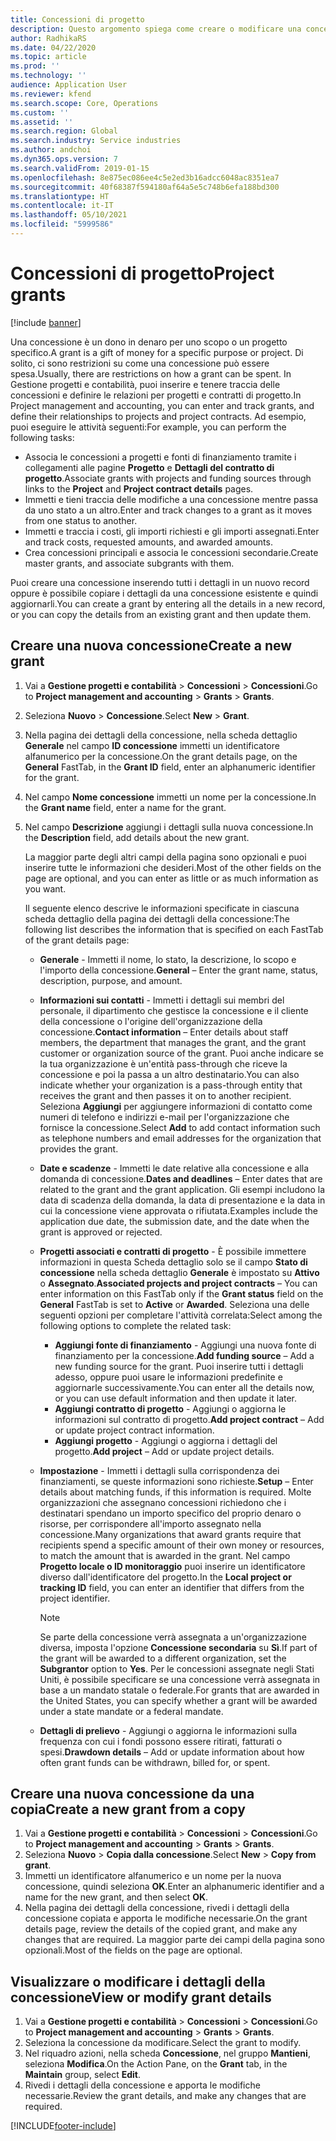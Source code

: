```yaml
---
title: Concessioni di progetto
description: Questo argomento spiega come creare o modificare una concessione.
author: RadhikaRS
ms.date: 04/22/2020
ms.topic: article
ms.prod: ''
ms.technology: ''
audience: Application User
ms.reviewer: kfend
ms.search.scope: Core, Operations
ms.custom: ''
ms.assetid: ''
ms.search.region: Global
ms.search.industry: Service industries
ms.author: andchoi
ms.dyn365.ops.version: 7
ms.search.validFrom: 2019-01-15
ms.openlocfilehash: 8e875ec086ee4c5e2ed3b16adcc6048ac8351ea7
ms.sourcegitcommit: 40f68387f594180af64a5e5c748b6efa188bd300
ms.translationtype: HT
ms.contentlocale: it-IT
ms.lasthandoff: 05/10/2021
ms.locfileid: "5999586"
---
```

# <a name="project-grants"></a><span data-ttu-id="d5e73-103">Concessioni di progetto</span><span class="sxs-lookup"><span data-stu-id="d5e73-103">Project grants</span></span>

[!include [banner](../includes/banner.md)]

<span data-ttu-id="d5e73-104">Una concessione è un dono in denaro per uno scopo o un progetto specifico.</span><span class="sxs-lookup"><span data-stu-id="d5e73-104">A grant is a gift of money for a specific purpose or project.</span></span> <span data-ttu-id="d5e73-105">Di solito, ci sono restrizioni su come una concessione può essere spesa.</span><span class="sxs-lookup"><span data-stu-id="d5e73-105">Usually, there are restrictions on how a grant can be spent.</span></span> <span data-ttu-id="d5e73-106">In Gestione progetti e contabilità, puoi inserire e tenere traccia delle concessioni e definire le relazioni per progetti e contratti di progetto.</span><span class="sxs-lookup"><span data-stu-id="d5e73-106">In Project management and accounting, you can enter and track grants, and define their relationships to projects and project contracts.</span></span> <span data-ttu-id="d5e73-107">Ad esempio, puoi eseguire le attività seguenti:</span><span class="sxs-lookup"><span data-stu-id="d5e73-107">For example, you can perform the following tasks:</span></span>

- <span data-ttu-id="d5e73-108">Associa le concessioni a progetti e fonti di finanziamento tramite i collegamenti alle pagine **Progetto** e **Dettagli del contratto di progetto**.</span><span class="sxs-lookup"><span data-stu-id="d5e73-108">Associate grants with projects and funding sources through links to the **Project** and **Project contract details** pages.</span></span>
- <span data-ttu-id="d5e73-109">Immetti e tieni traccia delle modifiche a una concessione mentre passa da uno stato a un altro.</span><span class="sxs-lookup"><span data-stu-id="d5e73-109">Enter and track changes to a grant as it moves from one status to another.</span></span>
- <span data-ttu-id="d5e73-110">Immetti e traccia i costi, gli importi richiesti e gli importi assegnati.</span><span class="sxs-lookup"><span data-stu-id="d5e73-110">Enter and track costs, requested amounts, and awarded amounts.</span></span>
- <span data-ttu-id="d5e73-111">Crea concessioni principali e associa le concessioni secondarie.</span><span class="sxs-lookup"><span data-stu-id="d5e73-111">Create master grants, and associate subgrants with them.</span></span>

<span data-ttu-id="d5e73-112">Puoi creare una concessione inserendo tutti i dettagli in un nuovo record oppure è possibile copiare i dettagli da una concessione esistente e quindi aggiornarli.</span><span class="sxs-lookup"><span data-stu-id="d5e73-112">You can create a grant by entering all the details in a new record, or you can copy the details from an existing grant and then update them.</span></span>

## <a name="create-a-new-grant"></a><span data-ttu-id="d5e73-113">Creare una nuova concessione</span><span class="sxs-lookup"><span data-stu-id="d5e73-113">Create a new grant</span></span>

1. <span data-ttu-id="d5e73-114">Vai a **Gestione progetti e contabilità** \> **Concessioni** \> **Concessioni**.</span><span class="sxs-lookup"><span data-stu-id="d5e73-114">Go to **Project management and accounting** \> **Grants** \> **Grants**.</span></span>
2. <span data-ttu-id="d5e73-115">Seleziona **Nuovo** \> **Concessione**.</span><span class="sxs-lookup"><span data-stu-id="d5e73-115">Select **New** \> **Grant**.</span></span>
3. <span data-ttu-id="d5e73-116">Nella pagina dei dettagli della concessione, nella scheda dettaglio **Generale** nel campo **ID concessione** immetti un identificatore alfanumerico per la concessione.</span><span class="sxs-lookup"><span data-stu-id="d5e73-116">On the grant details page, on the **General** FastTab, in the **Grant ID** field, enter an alphanumeric identifier for the grant.</span></span>
4. <span data-ttu-id="d5e73-117">Nel campo **Nome concessione** immetti un nome per la concessione.</span><span class="sxs-lookup"><span data-stu-id="d5e73-117">In the **Grant name** field, enter a name for the grant.</span></span>
5. <span data-ttu-id="d5e73-118">Nel campo **Descrizione** aggiungi i dettagli sulla nuova concessione.</span><span class="sxs-lookup"><span data-stu-id="d5e73-118">In the **Description** field, add details about the new grant.</span></span>

    <span data-ttu-id="d5e73-119">La maggior parte degli altri campi della pagina sono opzionali e puoi inserire tutte le informazioni che desideri.</span><span class="sxs-lookup"><span data-stu-id="d5e73-119">Most of the other fields on the page are optional, and you can enter as little or as much information as you want.</span></span>

    <span data-ttu-id="d5e73-120">Il seguente elenco descrive le informazioni specificate in ciascuna scheda dettaglio della pagina dei dettagli della concessione:</span><span class="sxs-lookup"><span data-stu-id="d5e73-120">The following list describes the information that is specified on each FastTab of the grant details page:</span></span>

    - <span data-ttu-id="d5e73-121">**Generale** - Immetti il nome, lo stato, la descrizione, lo scopo e l'importo della concessione.</span><span class="sxs-lookup"><span data-stu-id="d5e73-121">**General** – Enter the grant name, status, description, purpose, and amount.</span></span>
    - <span data-ttu-id="d5e73-122">**Informazioni sui contatti** - Immetti i dettagli sui membri del personale, il dipartimento che gestisce la concessione e il cliente della concessione o l'origine dell'organizzazione della concessione.</span><span class="sxs-lookup"><span data-stu-id="d5e73-122">**Contact information** – Enter details about staff members, the department that manages the grant, and the grant customer or organization source of the grant.</span></span> <span data-ttu-id="d5e73-123">Puoi anche indicare se la tua organizzazione è un'entità pass-through che riceve la concessione e poi la passa a un altro destinatario.</span><span class="sxs-lookup"><span data-stu-id="d5e73-123">You can also indicate whether your organization is a pass-through entity that receives the grant and then passes it on to another recipient.</span></span> <span data-ttu-id="d5e73-124">Seleziona **Aggiungi** per aggiungere informazioni di contatto come numeri di telefono e indirizzi e-mail per l'organizzazione che fornisce la concessione.</span><span class="sxs-lookup"><span data-stu-id="d5e73-124">Select **Add** to add contact information such as telephone numbers and email addresses for the organization that provides the grant.</span></span>
    - <span data-ttu-id="d5e73-125">**Date e scadenze** - Immetti le date relative alla concessione e alla domanda di concessione.</span><span class="sxs-lookup"><span data-stu-id="d5e73-125">**Dates and deadlines** – Enter dates that are related to the grant and the grant application.</span></span> <span data-ttu-id="d5e73-126">Gli esempi includono la data di scadenza della domanda, la data di presentazione e la data in cui la concessione viene approvata o rifiutata.</span><span class="sxs-lookup"><span data-stu-id="d5e73-126">Examples include the application due date, the submission date, and the date when the grant is approved or rejected.</span></span>
    - <span data-ttu-id="d5e73-127">**Progetti associati e contratti di progetto** - È possibile immettere informazioni in questa Scheda dettaglio solo se il campo **Stato di concessione** nella scheda dettaglio **Generale** è impostato su **Attivo** o **Assegnato**.</span><span class="sxs-lookup"><span data-stu-id="d5e73-127">**Associated projects and project contracts** – You can enter information on this FastTab only if the **Grant status** field on the **General** FastTab is set to **Active** or **Awarded**.</span></span> <span data-ttu-id="d5e73-128">Seleziona una delle seguenti opzioni per completare l'attività correlata:</span><span class="sxs-lookup"><span data-stu-id="d5e73-128">Select among the following options to complete the related task:</span></span>

        - <span data-ttu-id="d5e73-129">**Aggiungi fonte di finanziamento** - Aggiungi una nuova fonte di finanziamento per la concessione.</span><span class="sxs-lookup"><span data-stu-id="d5e73-129">**Add funding source** – Add a new funding source for the grant.</span></span> <span data-ttu-id="d5e73-130">Puoi inserire tutti i dettagli adesso, oppure puoi usare le informazioni predefinite e aggiornarle successivamente.</span><span class="sxs-lookup"><span data-stu-id="d5e73-130">You can enter all the details now, or you can use default information and then update it later.</span></span>
        - <span data-ttu-id="d5e73-131">**Aggiungi contratto di progetto** - Aggiungi o aggiorna le informazioni sul contratto di progetto.</span><span class="sxs-lookup"><span data-stu-id="d5e73-131">**Add project contract** – Add or update project contract information.</span></span>
        - <span data-ttu-id="d5e73-132">**Aggiungi progetto** - Aggiungi o aggiorna i dettagli del progetto.</span><span class="sxs-lookup"><span data-stu-id="d5e73-132">**Add project** – Add or update project details.</span></span>

    - <span data-ttu-id="d5e73-133">**Impostazione** - Immetti i dettagli sulla corrispondenza dei finanziamenti, se queste informazioni sono richieste.</span><span class="sxs-lookup"><span data-stu-id="d5e73-133">**Setup** – Enter details about matching funds, if this information is required.</span></span> <span data-ttu-id="d5e73-134">Molte organizzazioni che assegnano concessioni richiedono che i destinatari spendano un importo specifico del proprio denaro o risorse, per corrispondere all'importo assegnato nella concessione.</span><span class="sxs-lookup"><span data-stu-id="d5e73-134">Many organizations that award grants require that recipients spend a specific amount of their own money or resources, to match the amount that is awarded in the grant.</span></span> <span data-ttu-id="d5e73-135">Nel campo **Progetto locale o ID monitoraggio** puoi inserire un identificatore diverso dall'identificatore del progetto.</span><span class="sxs-lookup"><span data-stu-id="d5e73-135">In the **Local project or tracking ID** field, you can enter an identifier that differs from the project identifier.</span></span>

        > [!NOTE]
        > <span data-ttu-id="d5e73-136">Se parte della concessione verrà assegnata a un'organizzazione diversa, imposta l'opzione **Concessione secondaria** su **Sì**.</span><span class="sxs-lookup"><span data-stu-id="d5e73-136">If part of the grant will be awarded to a different organization, set the **Subgrantor** option to **Yes**.</span></span> <span data-ttu-id="d5e73-137">Per le concessioni assegnate negli Stati Uniti, è possibile specificare se una concessione verrà assegnata in base a un mandato statale o federale.</span><span class="sxs-lookup"><span data-stu-id="d5e73-137">For grants that are awarded in the United States, you can specify whether a grant will be awarded under a state mandate or a federal mandate.</span></span>

    - <span data-ttu-id="d5e73-138">**Dettagli di prelievo** - Aggiungi o aggiorna le informazioni sulla frequenza con cui i fondi possono essere ritirati, fatturati o spesi.</span><span class="sxs-lookup"><span data-stu-id="d5e73-138">**Drawdown details** – Add or update information about how often grant funds can be withdrawn, billed for, or spent.</span></span>

## <a name="create-a-new-grant-from-a-copy"></a><span data-ttu-id="d5e73-139">Creare una nuova concessione da una copia</span><span class="sxs-lookup"><span data-stu-id="d5e73-139">Create a new grant from a copy</span></span>

1. <span data-ttu-id="d5e73-140">Vai a **Gestione progetti e contabilità** \> **Concessioni** \> **Concessioni**.</span><span class="sxs-lookup"><span data-stu-id="d5e73-140">Go to **Project management and accounting** \> **Grants** \> **Grants**.</span></span>
2. <span data-ttu-id="d5e73-141">Seleziona **Nuovo** \> **Copia dalla concessione**.</span><span class="sxs-lookup"><span data-stu-id="d5e73-141">Select **New** \> **Copy from grant**.</span></span>
3. <span data-ttu-id="d5e73-142">Immetti un identificatore alfanumerico e un nome per la nuova concessione, quindi seleziona **OK**.</span><span class="sxs-lookup"><span data-stu-id="d5e73-142">Enter an alphanumeric identifier and a name for the new grant, and then select **OK**.</span></span>
4. <span data-ttu-id="d5e73-143">Nella pagina dei dettagli della concessione, rivedi i dettagli della concessione copiata e apporta le modifiche necessarie.</span><span class="sxs-lookup"><span data-stu-id="d5e73-143">On the grant details page, review the details of the copied grant, and make any changes that are required.</span></span> <span data-ttu-id="d5e73-144">La maggior parte dei campi della pagina sono opzionali.</span><span class="sxs-lookup"><span data-stu-id="d5e73-144">Most of the fields on the page are optional.</span></span>

## <a name="view-or-modify-grant-details"></a><span data-ttu-id="d5e73-145">Visualizzare o modificare i dettagli della concessione</span><span class="sxs-lookup"><span data-stu-id="d5e73-145">View or modify grant details</span></span>

1. <span data-ttu-id="d5e73-146">Vai a **Gestione progetti e contabilità** \> **Concessioni** \> **Concessioni**.</span><span class="sxs-lookup"><span data-stu-id="d5e73-146">Go to **Project management and accounting** \> **Grants** \> **Grants**.</span></span>
2. <span data-ttu-id="d5e73-147">Seleziona la concessione da modificare.</span><span class="sxs-lookup"><span data-stu-id="d5e73-147">Select the grant to modify.</span></span>
3. <span data-ttu-id="d5e73-148">Nel riquadro azioni, nella scheda **Concessione**, nel gruppo **Mantieni**, seleziona **Modifica**.</span><span class="sxs-lookup"><span data-stu-id="d5e73-148">On the Action Pane, on the **Grant** tab, in the **Maintain** group, select **Edit**.</span></span>
4. <span data-ttu-id="d5e73-149">Rivedi i dettagli della concessione e apporta le modifiche necessarie.</span><span class="sxs-lookup"><span data-stu-id="d5e73-149">Review the grant details, and make any changes that are required.</span></span>


[!INCLUDE[footer-include](../includes/footer-banner.md)]